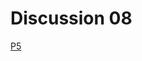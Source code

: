 # Discussion 08

[P5](https://git.doit.wisc.edu/cdis/cs/courses/csx537/spring24/public/p5/-/blob/main/instructions/instructions.md?ref_type=heads)



